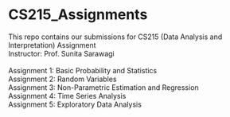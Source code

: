 # CS215_Assignments
This repo contains our submissions for CS215 (Data Analysis and Interpretation) Assignment <br>
Instructor: Prof. Sunita Sarawagi <br>
<br>
Assignment 1: Basic Probability and Statistics <br>
Assignment 2: Random Variables <br>
Assignment 3: Non-Parametric Estimation and Regression <br>
Assignment 4: Time Series Analysis <br>
Assignment 5: Exploratory Data Analysis